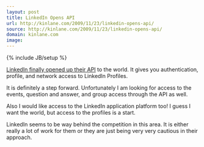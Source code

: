 ```yaml
---
layout: post
title: LinkedIn Opens API
url: http://kinlane.com/2009/11/23/linkedin-opens-api/
source: http://kinlane.com/2009/11/23/linkedin-opens-api/
domain: kinlane.com
image: 
---
```

{% include JB/setup %}<p><a href="http://64.74.98.87">LinkedIn finally opened up their API</a> to the world. It gives you authentication, profile, and network access to LinkedIn Profiles.<p></p>
It is definitely a step forward. Unfortunately I am looking for access to the events, question and answer, and group access through the API as well.<p></p>
Also I would like access to the LinkedIn application platform too! I guess I want the world, but access to the profiles is a start.<p></p>
LinkedIn seems to be way behind the competition in this area. It is either really a lot of work for them or they are just being very very cautious in their approach.</p>
